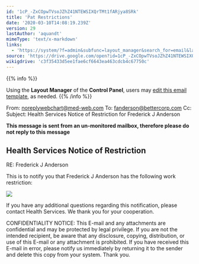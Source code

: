 ```yaml
---
id: '1cP_-ZxCOpwTVsoJZhZ41NTEWSIXQrTMt1fARjya8SRk'
title: 'Pat Restrictions'
date: '2020-03-10T14:08:19.239Z'
version: 29
lastAuthor: 'aquandt'
mimeType: 'text/x-markdown'
links:
  - 'https://system/?f=admin&subfunc=layout_manager&search_for=email&layout_search=Go&lv_layout_manager_limit=0&opp=edit&doc_type=ERES&old_module=Email&old_name=Pat+Restrictions&active=0'
source: 'https://drive.google.com/open?id=1cP_-ZxCOpwTVsoJZhZ41NTEWSIXQrTMt1fARjya8SRk'
wikigdrive: 'c3f35433d5ee1fae6cf6643ea463cdcb4c67750c'
---
```





{{% info %}}

Using the **Layout Manager** of the **Control Panel**, users may [edit this email template](https://system/?f=admin&subfunc=layout_manager&search_for=email&layout_search=Go&lv_layout_manager_limit=0&opp=edit&doc_type=ERES&old_module=Email&old_name=Pat+Restrictions&active=0), as needed.
{{% /info %}}



From: noreplywebchart@med-web.com
To: fanderson@bettercorp.com
Cc:
Subject: Health Services Notice of Restriction for Frederick J Anderson

****This message is sent from an un-monitored mailbox, therefore please do not reply to this message****

## **Health Services Notice of Restriction**


RE: Frederick J Anderson

This is to notify you that Frederick J Anderson has the following work restriction:


![](../pat-restrictions.assets/0a671614f08236a1dc80e50c42fab3d7.png)

If you have any additional questions regarding this notification, please contact Health Services.
We thank you for your cooperation.


CONFIDENTIALITY NOTICE: This E-mail and any attachments are confidential and may be protected by legal privilege. If you are not the intended recipient, be aware that any disclosure, copying, distribution, or use of this E-mail or any attachment is prohibited. If you have received this E-mail in error, please notify us immediately by returning it to the sender and delete this copy from your system. Thank you.
